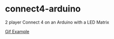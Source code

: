 # connect4-arduino
2 player Connect 4 on an Arduino with a LED Matrix


[Gif Example](https://i.imgur.com/iPvsSJd.gifv)


